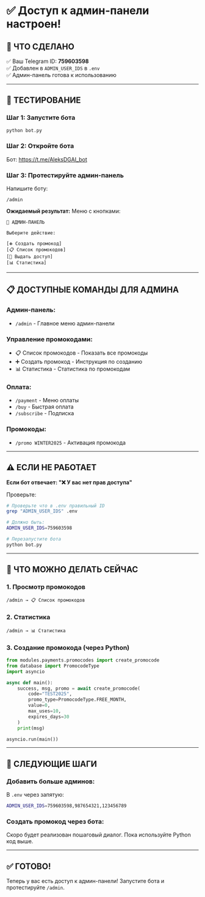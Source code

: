 # ✅ Доступ к админ-панели настроен!

## 🎉 ЧТО СДЕЛАНО

✅ Ваш Telegram ID: **759603598**  
✅ Добавлен в `ADMIN_USER_IDS` в `.env`  
✅ Админ-панель готова к использованию

---

## 🚀 ТЕСТИРОВАНИЕ

### Шаг 1: Запустите бота

```bash
python bot.py
```

### Шаг 2: Откройте бота

Бот: https://t.me/AleksDGAI_bot

### Шаг 3: Протестируйте админ-панель

Напишите боту:
```
/admin
```

**Ожидаемый результат:**
Меню с кнопками:
```
🔧 АДМИН-ПАНЕЛЬ

Выберите действие:

[➕ Создать промокод]
[📋 Список промокодов]
[🎁 Выдать доступ]
[📊 Статистика]
```

---

## 📋 ДОСТУПНЫЕ КОМАНДЫ ДЛЯ АДМИНА

### Админ-панель:
- `/admin` - Главное меню админ-панели

### Управление промокодами:
- 📋 Список промокодов - Показать все промокоды
- ➕ Создать промокод - Инструкция по созданию
- 📊 Статистика - Статистика по промокодам

### Оплата:
- `/payment` - Меню оплаты
- `/buy` - Быстрая оплата
- `/subscribe` - Подписка

### Промокоды:
- `/promo WINTER2025` - Активация промокода

---

## ⚠️ ЕСЛИ НЕ РАБОТАЕТ

**Если бот отвечает: "❌ У вас нет прав доступа"**

Проверьте:
```bash
# Проверьте что в .env правильный ID
grep "ADMIN_USER_IDS" .env

# Должно быть:
ADMIN_USER_IDS=759603598

# Перезапустите бота
python bot.py
```

---

## 🎯 ЧТО МОЖНО ДЕЛАТЬ СЕЙЧАС

### 1. Просмотр промокодов

```
/admin → 📋 Список промокодов
```

### 2. Статистика

```
/admin → 📊 Статистика
```

### 3. Создание промокода (через Python)

```python
from modules.payments.promocodes import create_promocode
from database import PromocodeType
import asyncio

async def main():
    success, msg, promo = await create_promocode(
        code="TEST2025",
        promo_type=PromocodeType.FREE_MONTH,
        value=0,
        max_uses=10,
        expires_days=30
    )
    print(msg)

asyncio.run(main())
```

---

## 📝 СЛЕДУЮЩИЕ ШАГИ

### Добавить больше админов:

В `.env` через запятую:
```bash
ADMIN_USER_IDS=759603598,987654321,123456789
```

### Создать промокод через бота:

Скоро будет реализован пошаговый диалог. Пока используйте Python код выше.

---

## ✅ ГОТОВО!

Теперь у вас есть доступ к админ-панели! Запустите бота и протестируйте `/admin`.


